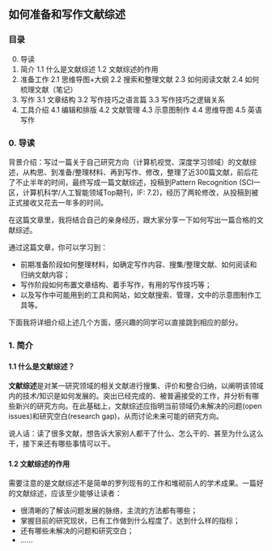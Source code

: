 ## 如何准备和写作文献综述
### 目录

0. 导读
1. 简介
  1.1 什么是文献综述
  1.2 文献综述的作用
2. 准备工作
  2.1 思维导图+大纲
  2.2 搜索和整理文献
  2.3 如何阅读文献
  2.4 如何梳理文献（笔记）
3. 写作
  3.1 文章结构
  3.2 写作技巧之语言篇
  3.3 写作技巧之逻辑关系
4. 工具介绍
  4.1 编辑和排版
  4.2 文献管理
  4.3 示意图制作
  4.4 思维导图
  4.5 英语写作

### <b>0. 导读</b>
背景介绍：写过一篇关于自己研究方向（计算机视觉、深度学习领域）的文献综述，从构思、到准备/整理材料、再到写作、修改，整理了近300篇文献，前后花了不止半年的时间，最终写成一篇文献综述，投稿到Pattern Recognition (SCI一区，计算机科学/人工智能领域Top期刊，IF: 7.2)，经历了两轮修改，从投稿到被正式接收又花去一年多的时间。

在这篇文章里，我将结合自己的亲身经历，跟大家分享一下如何写出一篇合格的文献综述。

通过这篇文章，你可以学习到：
  * 前期准备阶段如何整理材料，如确定写作内容、搜集/整理文献、如何阅读和归纳文献内容；
  * 写作阶段如何布置文章结构、着手写作，有用的写作技巧等；
  * 以及写作中可能用到的工具和网站，如文献搜索、管理，文中的示意图制作工具等。

下面我将详细介绍上述几个方面，感兴趣的同学可以直接跳到相应的部分。

### <b>1. 简介</b>
#### 1.1 什么是文献综述？
<b>文献综述</b>是对某一研究领域的相关文献进行搜集、评价和整合归纳，以阐明该领域内的技术/知识是如何发展的。突出已经完成的、被普遍接受的工作，并分析有哪些新兴的研究方向。在此基础上，文献综述应指明当前领域仍未解决的问题(open issues)和研究空白(research gap)，从而讨论未来可能的研究方向。

说人话：读了很多文献，想告诉大家别人都干了什么、怎么干的、甚至为什么这么干，接下来还有哪些事情可以干。

#### 1.2 文献综述的作用
需要注意的是文献综述不是简单的罗列现有的工作和堆砌前人的学术成果。一篇好的文献综述，应该至少能够让读者：

  * 很清晰的了解该问题发展的脉络，主流的方法都有哪些；
  * 掌握目前的研究现状，已有工作做到什么程度了、达到什么样的指标；
  * 还有哪些未解决的问题和研究空白；
  * ......
